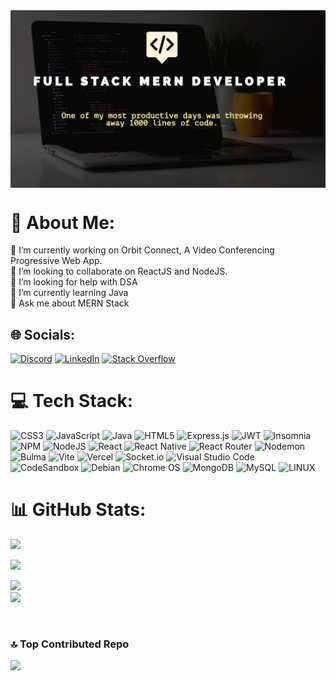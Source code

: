 <img align="center" src="banner.jpeg" alt="rohitrokz29" />

# 💫 About Me:
🔭 I’m currently working on Orbit Connect, A Video Conferencing Progressive Web App.<br>👯 I’m looking to collaborate on ReactJS and NodeJS.<br>🤝 I’m looking for help with DSA<br>🌱 I’m currently learning Java <br>💬 Ask me about MERN Stack<br>


## 🌐 Socials:
[![Discord](https://img.shields.io/badge/Discord-%237289DA.svg?logo=discord&logoColor=white)](https://discord.gg/#4162) 
[![LinkedIn](https://img.shields.io/badge/LinkedIn-%230077B5.svg?logo=linkedin&logoColor=white)](https://linkedin.com/in/rohit-kharche-118286235)
[![Stack Overflow](https://img.shields.io/badge/-Stackoverflow-FE7A16?logo=stack-overflow&logoColor=white)](https://stackoverflow.com/users/22011616) 

# 💻 Tech Stack:
![CSS3](https://img.shields.io/badge/css3-%231572B6.svg?style=for-the-badge&logo=css3&logoColor=white) ![JavaScript](https://img.shields.io/badge/javascript-%23323330.svg?style=for-the-badge&logo=javascript&logoColor=%23F7DF1E) ![Java](https://img.shields.io/badge/java-%23ED8B00.svg?style=for-the-badge&logo=java&logoColor=white) ![HTML5](https://img.shields.io/badge/html5-%23E34F26.svg?style=for-the-badge&logo=html5&logoColor=white) ![Express.js](https://img.shields.io/badge/express.js-%23404d59.svg?style=for-the-badge&logo=express&logoColor=%2361DAFB) ![JWT](https://img.shields.io/badge/JWT-black?style=for-the-badge&logo=JSON%20web%20tokens) ![Insomnia](https://img.shields.io/badge/Insomnia-black?style=for-the-badge&logo=insomnia&logoColor=5849BE) ![NPM](https://img.shields.io/badge/NPM-%23000000.svg?style=for-the-badge&logo=npm&logoColor=white) ![NodeJS](https://img.shields.io/badge/node.js-6DA55F?style=for-the-badge&logo=node.js&logoColor=white) ![React](https://img.shields.io/badge/react-%2320232a.svg?style=for-the-badge&logo=react&logoColor=%2361DAFB) ![React Native](https://img.shields.io/badge/react_native-%2320232a.svg?style=for-the-badge&logo=react&logoColor=%2361DAFB) 
 ![React Router](https://img.shields.io/badge/React_Router-CA4245?style=for-the-badge&logo=react-router&logoColor=white) ![Nodemon](https://img.shields.io/badge/NODEMON-%23323330.svg?style=for-the-badge&logo=nodemon&logoColor=%BBDEAD) ![Bulma](https://img.shields.io/badge/bulma-00D0B1?style=for-the-badge&logo=bulma&logoColor=white) ![Vite](https://img.shields.io/badge/vite-%23646CFF.svg?style=for-the-badge&logo=vite&logoColor=white)
![Vercel](https://img.shields.io/badge/vercel-%23000000.svg?style=for-the-badge&logo=vercel&logoColor=white)
![Socket.io](https://img.shields.io/badge/Socket.io-black?style=for-the-badge&logo=socket.io&badgeColor=010101)
![Visual Studio Code](https://img.shields.io/badge/Visual%20Studio%20Code-0078d7.svg?style=for-the-badge&logo=visual-studio-code&logoColor=white)
![CodeSandbox](https://img.shields.io/badge/Codesandbox-040404?style=for-the-badge&logo=codesandbox&logoColor=DBDBDB)
![Debian](https://img.shields.io/badge/Debian-D70A53?style=for-the-badge&logo=debian&logoColor=white)
![Chrome OS](https://img.shields.io/badge/chrome%20os-3d89fc?style=for-the-badge&logo=google%20chrome&logoColor=white)
![MongoDB](https://img.shields.io/badge/MongoDB-%234ea94b.svg?style=for-the-badge&logo=mongodb&logoColor=white) 
 ![MySQL](https://img.shields.io/badge/mysql-%2300f.svg?style=for-the-badge&logo=mysql&logoColor=white) ![LINUX](https://img.shields.io/badge/Linux-FCC624?style=for-the-badge&logo=linux&logoColor=black)
# 📊 GitHub Stats:
[![](https://visitcount.itsvg.in/api?id=rohitrokz29&icon=0&color=0)](https://visitcount.itsvg.in)

![](https://github-readme-stats.vercel.app/api?username=rohitrokz29&theme=dark&hide_border=false&include_all_commits=false&count_private=false)<br/>

  ![](https://github-readme-stats.vercel.app/api/top-langs/?username=rohitrokz29&theme=dark&hide_border=false&include_all_commits=false&count_private=false&layout=compact)
  </br>
![](https://github-readme-streak-stats.herokuapp.com/?user=rohitrokz29&theme=dark&hide_border=false)<br/>

<br>

### 🔝 Top Contributed Repo
![](https://github-contributor-stats.vercel.app/api?username=rohitrokz29&limit=5&theme=onedark&combine_all_yearly_contributions=true)


